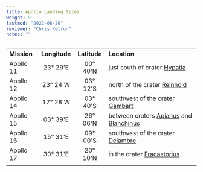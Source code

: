 ```yaml
---
title: Apollo Landing Sites
weight: 9
lastmod: "2022-08-20"
reviewer: "Chris Ketron"
notes: ""
---
```


|             |               |              |                                             |
| ----------- | :-----------: | :----------: | :------------------------------------------ |
| **Mission** | **Longitude** | **Latitude** | **Location**                                |
| Apollo 11   | 23&deg; 29'E  | 00&deg; 40'N | just south of crater [Hypatia](../craters/hypatia/#)|
| Apollo 12   | 23&deg; 24'W  | 03&deg; 12'S | north of the crater [Reinhold](../craters/reinhold/#)|
| Apollo 14   | 17&deg; 28'W  | 03&deg; 40'S | southwest of the crater [Gambart](../craters/gambart/#)|
| Apollo 15   | 03&deg; 39'E  | 26&deg; 06'N | between craters [Apianus](../craters/apianus/#) and [Blanchinus](../moon/craters/blanchinus/#)|
| Apollo 16   | 15&deg; 31'E  | 09&deg; 00'S | southwest of the crater [Delambre](../craters/delambre/#)|
| Apollo 17   | 30&deg; 31'E  | 20&deg; 10'N | in the crater [Fracastorius](../craters/fracastorius/#) |
|             |               |              |                                             |
